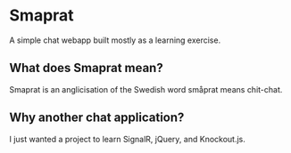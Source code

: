 Smaprat
=======

A simple chat webapp built mostly as a learning exercise.

What does Smaprat mean?
-----------------------

Smaprat is an anglicisation of the Swedish word småprat means chit-chat.

Why another chat application?
-----------------------------

I just wanted a project to learn SignalR, jQuery, and Knockout.js.
